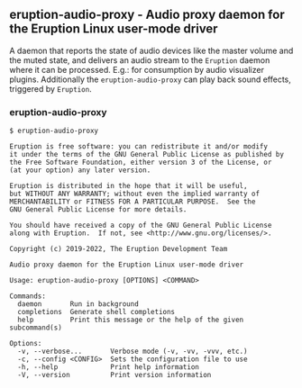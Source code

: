 ## eruption-audio-proxy - Audio proxy daemon for the Eruption Linux user-mode driver

A daemon that reports the state of audio devices like the master volume and the muted state, and delivers an
audio stream to the `Eruption` daemon where it can be processed. E.g.: for consumption by audio visualizer plugins.
Additionally the `eruption-audio-proxy` can play back sound effects, triggered by `Eruption`.

### eruption-audio-proxy

```shell
$ eruption-audio-proxy

Eruption is free software: you can redistribute it and/or modify
it under the terms of the GNU General Public License as published by
the Free Software Foundation, either version 3 of the License, or
(at your option) any later version.

Eruption is distributed in the hope that it will be useful,
but WITHOUT ANY WARRANTY; without even the implied warranty of
MERCHANTABILITY or FITNESS FOR A PARTICULAR PURPOSE.  See the
GNU General Public License for more details.

You should have received a copy of the GNU General Public License
along with Eruption.  If not, see <http://www.gnu.org/licenses/>.

Copyright (c) 2019-2022, The Eruption Development Team

Audio proxy daemon for the Eruption Linux user-mode driver

Usage: eruption-audio-proxy [OPTIONS] <COMMAND>

Commands:
  daemon       Run in background
  completions  Generate shell completions
  help         Print this message or the help of the given subcommand(s)

Options:
  -v, --verbose...       Verbose mode (-v, -vv, -vvv, etc.)
  -c, --config <CONFIG>  Sets the configuration file to use
  -h, --help             Print help information
  -V, --version          Print version information

```
